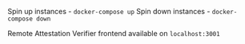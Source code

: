 Spin up instances - `docker-compose up`
Spin down instances - `docker-compose down`

Remote Attestation Verifier frontend available on `localhost:3001`